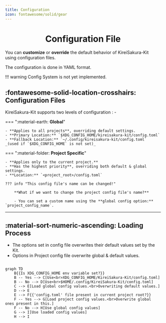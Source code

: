 ```yaml
---
title: Configuration
icon: fontawesome/solid/gear
---
```


<h1 align="center"><b>Configuration File</b></h1>

You can **customize** or **override** the default behavior of KireiSakura-Kit using configuration files.

The configuration is done in YAML format.


!!! warning 
    Config System is not yet implemented.

## :fontawesome-solid-location-crosshairs: **Configuration Files**

KireiSakura-Kit supports two levels of configuration : -

=== ":material-earth: **Global**"

    - **Applies to all projects**, overriding default settings.
    - **Primary Location:** `$XDG_CONFIG_HOME/kireisakura-kit/config.toml`
    - **Fallback Location:** `~/.config/kireisakura-kit/config.toml` _(used if `$XDG_CONFIG_HOME` is not set)_

=== ":material-folder: **Project Specific**"

    - **Applies only to the current project.**
    - **Has the highest priority**, overriding both default & global settings.
    - **Location:** `<project_root>/config.toml`

    ??? info "This config file's name can be changed!"

        **What if we want to change the project config file's name?**  

        - You can set a custom name using the **global config option:** `project_config_name`.


---

## :material-sort-numeric-ascending: **Loading Process**

- The options set in config file overwrites their default values set by the Kit.  
- Options in Project config file overwrite global & default values.

```mermaid

graph TD
    B{{Is XDG_CONFIG_HOME env variable set?}}
    B -- Yes --> C[Use<br>XDG_CONFIG_HOME/KireiSakura-Kit/config.toml]
    B -- No --> D[Use<br>$HOME/.config/KireiSakura-Kit/config.toml]
    C --> E[Load global config values.<br>Overwriting default values.]
    D --> E
    E --> F{{'config.toml' file present in current project root?}}
    F -- Yes --> G[Load project config values.<br>Overwrite global ones present in this.]
    F -- No --> H[Use global config values]
    G --> I[Use loaded config values]
    H --> I
```
